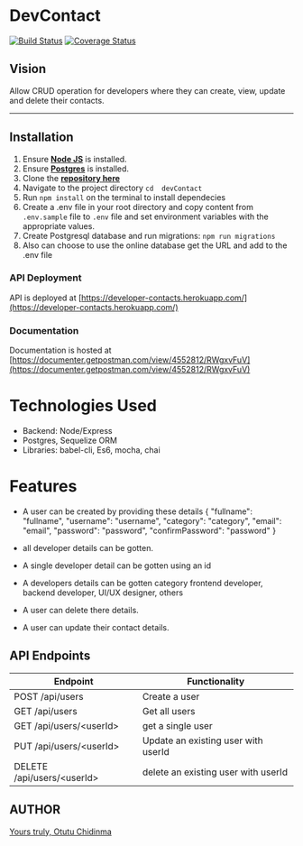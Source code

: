 # DevContact


[![Build Status](https://travis-ci.org/DinmaOtutu/DevContact.svg?branch=develop)](https://travis-ci.org/DinmaOtutu/DevContact)
[![Coverage Status](https://coveralls.io/repos/github/DinmaOtutu/DevContact/badge.svg?branch=develop&service=github)](https://coveralls.io/github/DinmaOtutu/DevContact?branch=develop)

## Vision
Allow CRUD operation for developers where they can create, view, update and delete their contacts.

---
## Installation
1. Ensure [**Node JS**](https://nodejs.org/en/) is installed.
2. Ensure [**Postgres**](https://www.postgresql.org/) is installed.
3. Clone the [**repository here**](https://github.com/DinmaOtutu/devContact.git)
4. Navigate to the project directory `cd  devContact`
5. Run `npm install` on the terminal to install dependecies
6. Create a .env file in your root directory and copy content from `.env.sample` file to `.env` file and set environment variables with the appropriate values.
7. Create Postgresql database and run migrations: `npm run migrations`
8. Also can choose to use the online database get the URL and add to the .env file


### API Deployment
API is deployed at [https://developer-contacts.herokuapp.com/](https://developer-contacts.herokuapp.com/)

### Documentation
Documentation is hosted at [https://documenter.getpostman.com/view/4552812/RWgxvFuV](https://documenter.getpostman.com/view/4552812/RWgxvFuV)


# Technologies Used
- Backend: Node/Express
- Postgres, Sequelize ORM
- Libraries: babel-cli, Es6, mocha, chai

# Features
- A user can be created by providing these details
{
    "fullname": "fullname",
    "username": "username",
    "category": "category",
    "email": "email",
    "password": "password",
    "confirmPassword": "password"
    }

- all developer details can be gotten.
- A single developer detail can be gotten using an id
- A developers details can be gotten category frontend developer, backend developer, UI/UX designer, others
- A user can delete there details.
- A user can update their contact details.

## API Endpoints

| Endpoint                                         | Functionality                      |
| ------------------------------------------------ | ---------------------------------- |
| POST /api/users                                  | Create a user                      |
| GET  /api/users                                  | Get all users                      |
| GET /api/users/\<userId>                         | get a single user                  |
| PUT /api/users/\<userId>                         | Update an existing user with userId|
| DELETE /api/users/\<userId>                      | delete an existing user with userId|

## AUTHOR
[Yours truly, Otutu Chidinma](https://github.com/DinmaOtutu/devContact)